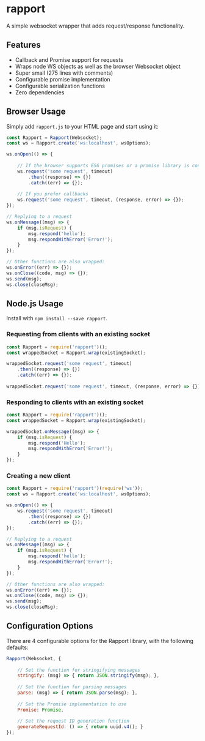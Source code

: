 # rapport
A simple websocket wrapper that adds request/response functionality.

## Features
* Callback and Promise support for requests
* Wraps node WS objects as well as the browser Websocket object
* Super small (275 lines with comments)
* Configurable promise implementation
* Configurable serialization functions
* Zero dependencies

## Browser Usage
Simply add `rapport.js` to your HTML page and start using it:

```javascript
const Rapport = Rapport(Websocket);
const ws = Rapport.create('ws:localhost', wsOptions);

ws.onOpen(() => {
    
    // If the browser supports ES6 promises or a promise library is configured
    ws.request('some request', timeout)
        .then((response) => {})
        .catch((err) => {});
    
    // If you prefer callbacks
    ws.request('some request', timeout, (response, error) => {});
});

// Replying to a request
ws.onMessage((msg) => {
    if (msg.isRequest) {
        msg.respond('hello');
        msg.respondWithError('Error!');
    }
});

// Other functions are also wrapped:
ws.onError((err) => {});
ws.onClose((code, msg) => {});
ws.send(msg);
ws.close(closeMsg);
```

## Node.js Usage
Install with `npm install --save rapport`.

### Requesting from clients with an existing socket
```javascript
const Rapport = require('rapport')();
const wrappedSocket = Rapport.wrap(existingSocket);

wrappedSocket.request('some request', timeout)
    .then((response) => {})
    .catch((err) => {});
    
wrappedSocket.request('some request', timeout, (response, error) => {});
```

### Responding to clients with an existing socket
```javascript
const Rapport = require('rapport')();
const wrappedSocket = Rapport.wrap(existingSocket);

wrappedSocket.onMessage((msg) => {
    if (msg.isRequest) {   
        msg.respond('Hello');
        msg.respondWithError('Error!');
    }
});
```

### Creating a new client
```javascript
const Rapport = require('rapport')(require('ws'));
const ws = Rapport.create('ws:localhost', wsOptions);

ws.onOpen(() => {    
    ws.request('some request', timeout)
        .then((response) => {})
        .catch((err) => {});
});

// Replying to a request
ws.onMessage((msg) => {
    if (msg.isRequest) {
        msg.respond('hello');
        msg.respondWithError('Error!');
    }
});

// Other functions are also wrapped:
ws.onError((err) => {});
ws.onClose((code, msg) => {});
ws.send(msg);
ws.close(closeMsg);
```

## Configuration Options
There are 4 configurable options for the Rapport library, with the following defaults:

```javascript
Rapport(Websocket, {
    
    // Set the function for stringifying messages
    stringify: (msg) => { return JSON.stringify(msg); },
    
    // Set the function for parsing messages
    parse: (msg) => { return JSON.parse(msg); },
    
    // Set the Promise implementation to use
    Promise: Promise,
    
    // Set the request ID generation function
    generateRequestId: () => { return uuid.v4(); }
});
```
